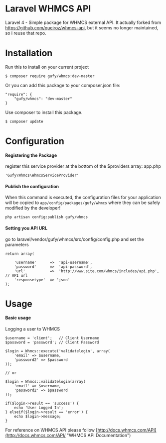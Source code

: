 Laravel WHMCS API
=================

Laravel 4 - Simple package for WHMCS external API. It actually forked from https://github.com/queiroz/whmcs-api, but it seems no longer maintained, so i reuse that repo.

Installation
============

Run this to install on your current project

	$ composer require gufy/whmcs:dev-master 

Or you can add this package to your composer.json file:


	"require": {
		"gufy/whmcs": "dev-master"
	}


Use composer to install this package.

	$ composer update

Configuration
=============

#### Registering the Package

register this service provider at the bottom of the $providers array: app.php

	'Gufy\Whmcs\WhmcsServiceProvider'

#### Publish the configuration

When this command is executed, the configuration files for your application will be copied to `app/config/packages/gufy/whmcs` where they can be safely modified by the developer!

	php artisan config:publish gufy/whmcs


#### Setting you API URL

go to laravel/vendor/gufy/whmcs/src/config/config.php and set the parameters


	return array(

		'username'		=>	'api-username',
		'password'		=>	'api-password',
		'url'			=>	'http://www.site.com/whmcs/includes/api.php', // API url
		'responsetype'	=> 'json'
	);


Usage
=====

#### Basic usage

Logging a user to WHMCS

	$username = 'client';	// Client Username
	$password = 'password'; // Client Password

	$login = Whmcs::execute('validatelogin', array(
		'email' => $username, 
		'password2' => $password
	));

	// or

	$login = Whmcs::validatelogin(array(
		'email' => $username, 
		'password2' => $password
	));

	if($login->result == 'success') {
		echo 'User Logged In';
	} elseif($login->result == 'error') {
		echo $login->message;
	}

For reference on WHMCS API please follow [http://docs.whmcs.com/API](http://docs.whmcs.com/API/ "WHMCS API Documentation")
